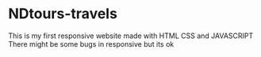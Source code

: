 # NDtours-travels
This is my first responsive website made with HTML CSS and JAVASCRIPT
There might be some bugs in responsive but its ok 
